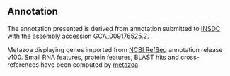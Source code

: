 **Annotation**
----------

The annotation presented is derived from annotation submitted to
[INSDC](http://www.insdc.org) with the assembly accession [GCA\_009176525.2](http://www.ebi.ac.uk/ena/data/view/GCA_009176525.2).

Metazoa displaying genes imported from [NCBI RefSeq](https://www.ncbi.nlm.nih.gov/genome/annotation_euk/Contarinia_nasturtii/100) annotation release v100.
Small RNA features, protein features, BLAST hits and cross-references have been
computed by [metazoa](https://metazoa.ensembl.org/info/genome/annotation/index.html).

